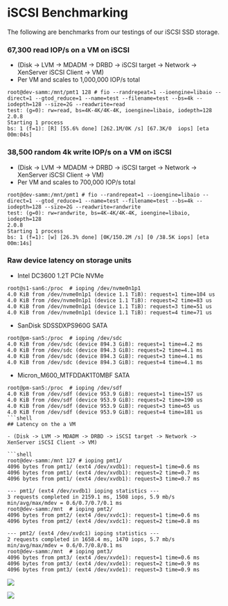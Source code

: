 # iSCSI Benchmarking


The following are benchmarks from our testings of our iSCSI SSD storage.

### 67,300 read IOP/s on a VM on iSCSI

- (Disk -> LVM -> MDADM -> DRBD -> iSCSI target -> Network -> XenServer iSCSI Client -> VM)
- Per VM and scales to 1,000,000 IOP/s total

```shell
root@dev-samm:/mnt/pmt1 128 # fio --randrepeat=1 --ioengine=libaio --direct=1 --gtod_reduce=1 --name=test --filename=test --bs=4k --iodepth=128 --size=2G --readwrite=read
test: (g=0): rw=read, bs=4K-4K/4K-4K, ioengine=libaio, iodepth=128
2.0.8
Starting 1 process
bs: 1 (f=1): [R] [55.6% done] [262.1M/0K /s] [67.3K/0  iops] [eta 00m:04s]
```

### 38,500 random 4k write IOP/s on a VM on iSCSI

- (Disk -> LVM -> MDADM -> DRBD -> iSCSI target -> Network -> XenServer iSCSI Client -> VM)
- Per VM and scales to 700,000 IOP/s total

```shell
root@dev-samm:/mnt/pmt1 # fio --randrepeat=1 --ioengine=libaio --direct=1 --gtod_reduce=1 --name=test --filename=test --bs=4k --iodepth=128 --size=2G --readwrite=randwrite
test: (g=0): rw=randwrite, bs=4K-4K/4K-4K, ioengine=libaio, iodepth=128
2.0.8
Starting 1 process
bs: 1 (f=1): [w] [26.3% done] [0K/150.2M /s] [0 /38.5K iops] [eta 00m:14s]
```

### Raw device latency on storage units

- Intel DC3600 1.2T PCIe NVMe

```shell
root@s1-san6:/proc  # ioping /dev/nvme0n1p1
4.0 KiB from /dev/nvme0n1p1 (device 1.1 TiB): request=1 time=104 us
4.0 KiB from /dev/nvme0n1p1 (device 1.1 TiB): request=2 time=83 us
4.0 KiB from /dev/nvme0n1p1 (device 1.1 TiB): request=3 time=51 us
4.0 KiB from /dev/nvme0n1p1 (device 1.1 TiB): request=4 time=71 us
```

- SanDisk SDSSDXPS960G SATA

```shell
root@pm-san5:/proc  # ioping /dev/sdc
4.0 KiB from /dev/sdc (device 894.3 GiB): request=1 time=4.2 ms
4.0 KiB from /dev/sdc (device 894.3 GiB): request=2 time=4.1 ms
4.0 KiB from /dev/sdc (device 894.3 GiB): request=3 time=4.1 ms
4.0 KiB from /dev/sdc (device 894.3 GiB): request=4 time=4.1 ms
```

- Micron_M600_MTFDDAK1T0MBF SATA

```shell
root@pm-san5:/proc  # ioping /dev/sdf
4.0 KiB from /dev/sdf (device 953.9 GiB): request=1 time=157 us
4.0 KiB from /dev/sdf (device 953.9 GiB): request=2 time=190 us
4.0 KiB from /dev/sdf (device 953.9 GiB): request=3 time=65 us
4.0 KiB from /dev/sdf (device 953.9 GiB): request=4 time=181 us
```shell
## Latency on the a VM

- (Disk -> LVM -> MDADM -> DRBD -> iSCSI target -> Network -> XenServer iSCSI Client -> VM)

```shell
root@dev-samm:/mnt 127 # ioping pmt1/
4096 bytes from pmt1/ (ext4 /dev/xvdb1): request=1 time=0.6 ms
4096 bytes from pmt1/ (ext4 /dev/xvdb1): request=2 time=0.7 ms
4096 bytes from pmt1/ (ext4 /dev/xvdb1): request=3 time=0.7 ms

--- pmt1/ (ext4 /dev/xvdb1) ioping statistics ---
3 requests completed in 2159.1 ms, 1508 iops, 5.9 mb/s
min/avg/max/mdev = 0.6/0.7/0.7/0.1 ms
root@dev-samm:/mnt  # ioping pmt2/
4096 bytes from pmt2/ (ext4 /dev/xvdc1): request=1 time=0.6 ms
4096 bytes from pmt2/ (ext4 /dev/xvdc1): request=2 time=0.8 ms

--- pmt2/ (ext4 /dev/xvdc1) ioping statistics ---
2 requests completed in 1658.4 ms, 1470 iops, 5.7 mb/s
min/avg/max/mdev = 0.6/0.7/0.8/0.1 ms
root@dev-samm:/mnt  # ioping pmt3/
4096 bytes from pmt3/ (ext4 /dev/xvde1): request=1 time=0.6 ms
4096 bytes from pmt3/ (ext4 /dev/xvde1): request=2 time=0.9 ms
4096 bytes from pmt3/ (ext4 /dev/xvde1): request=3 time=0.9 ms
```

![](https://smcleod.net/images/san/lcmcpcmk.png)

![](https://smcleod.net/images/san/supermicrox2.jpg)

